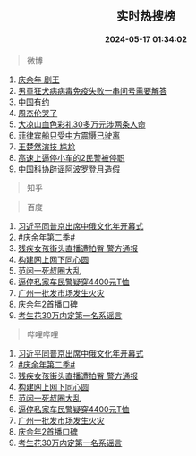 <div align="center"><h2>实时热搜榜</h2><h4>2024-05-17 01:34:02</h4></div>

> 微博  

1. [庆余年 剧王](https://s.weibo.com/weibo?q=%E5%BA%86%E4%BD%99%E5%B9%B4%20%E5%89%A7%E7%8E%8B&t=31&band_rank=1&Refer=top)<br />
2. [男童狂犬病病毒免疫失败一串问号需要解答](https://s.weibo.com/weibo?q=%23%E7%94%B7%E7%AB%A5%E7%8B%82%E7%8A%AC%E7%97%85%E7%97%85%E6%AF%92%E5%85%8D%E7%96%AB%E5%A4%B1%E8%B4%A5%E4%B8%80%E4%B8%B2%E9%97%AE%E5%8F%B7%E9%9C%80%E8%A6%81%E8%A7%A3%E7%AD%94%23&t=31&band_rank=2&Refer=top)<br />
3. [中国有约](https://s.weibo.com/weibo?q=%23%E4%B8%AD%E5%9B%BD%E6%9C%89%E7%BA%A6%23&t=31&band_rank=3&Refer=top)<br />
4. [周杰伦哭了](https://s.weibo.com/weibo?q=%E5%91%A8%E6%9D%B0%E4%BC%A6%E5%93%AD%E4%BA%86&t=31&band_rank=4&Refer=top)<br />
5. [大凉山血色彩礼30多万元涉两条人命](https://s.weibo.com/weibo?q=%23%E5%A4%A7%E5%87%89%E5%B1%B1%E8%A1%80%E8%89%B2%E5%BD%A9%E7%A4%BC30%E5%A4%9A%E4%B8%87%E5%85%83%E6%B6%89%E4%B8%A4%E6%9D%A1%E4%BA%BA%E5%91%BD%23&t=31&band_rank=5&Refer=top)<br />
6. [菲律宾船只受中方震慑已驶离](https://s.weibo.com/weibo?q=%23%E8%8F%B2%E5%BE%8B%E5%AE%BE%E8%88%B9%E5%8F%AA%E5%8F%97%E4%B8%AD%E6%96%B9%E9%9C%87%E6%85%91%E5%B7%B2%E9%A9%B6%E7%A6%BB%23&t=31&band_rank=6&Refer=top)<br />
7. [王楚然演技 尴尬](https://s.weibo.com/weibo?q=%E7%8E%8B%E6%A5%9A%E7%84%B6%E6%BC%94%E6%8A%80%20%E5%B0%B4%E5%B0%AC&t=31&band_rank=7&Refer=top)<br />
8. [高速上逼停小车的2民警被停职](https://s.weibo.com/weibo?q=%23%E9%AB%98%E9%80%9F%E4%B8%8A%E9%80%BC%E5%81%9C%E5%B0%8F%E8%BD%A6%E7%9A%842%E6%B0%91%E8%AD%A6%E8%A2%AB%E5%81%9C%E8%81%8C%23&t=31&band_rank=8&Refer=top)<br />
9. [中国科协辟谣阿波罗登月造假](https://s.weibo.com/weibo?q=%23%E4%B8%AD%E5%9B%BD%E7%A7%91%E5%8D%8F%E8%BE%9F%E8%B0%A3%E9%98%BF%E6%B3%A2%E7%BD%97%E7%99%BB%E6%9C%88%E9%80%A0%E5%81%87%23&t=31&band_rank=9&Refer=top)<br />

> 知乎  


> 百度  

1. [习近平同普京出席中俄文化年开幕式](https://www.baidu.com/s?wd=%E4%B9%A0%E8%BF%91%E5%B9%B3%E5%90%8C%E6%99%AE%E4%BA%AC%E5%87%BA%E5%B8%AD%E4%B8%AD%E4%BF%84%E6%96%87%E5%8C%96%E5%B9%B4%E5%BC%80%E5%B9%95%E5%BC%8F&sa=fyb_news&rsv_dl=fyb_news)<br />
2. [#庆余年第二季#](https://www.baidu.com/s?wd=%23%E5%BA%86%E4%BD%99%E5%B9%B4%E7%AC%AC%E4%BA%8C%E5%AD%A3%23&sa=fyb_news&rsv_dl=fyb_news)<br />
3. [残疾女孩街头直播遭拍臀 警方通报](https://www.baidu.com/s?wd=%E6%AE%8B%E7%96%BE%E5%A5%B3%E5%AD%A9%E8%A1%97%E5%A4%B4%E7%9B%B4%E6%92%AD%E9%81%AD%E6%8B%8D%E8%87%80+%E8%AD%A6%E6%96%B9%E9%80%9A%E6%8A%A5&sa=fyb_news&rsv_dl=fyb_news)<br />
4. [构建网上网下同心圆](https://www.baidu.com/s?wd=%E6%9E%84%E5%BB%BA%E7%BD%91%E4%B8%8A%E7%BD%91%E4%B8%8B%E5%90%8C%E5%BF%83%E5%9C%86&sa=fyb_news&rsv_dl=fyb_news)<br />
5. [范闲一死叔圈大乱](https://www.baidu.com/s?wd=%E8%8C%83%E9%97%B2%E4%B8%80%E6%AD%BB%E5%8F%94%E5%9C%88%E5%A4%A7%E4%B9%B1&sa=fyb_news&rsv_dl=fyb_news)<br />
6. [逼停私家车民警疑穿4400元T恤](https://www.baidu.com/s?wd=%E9%80%BC%E5%81%9C%E7%A7%81%E5%AE%B6%E8%BD%A6%E6%B0%91%E8%AD%A6%E7%96%91%E7%A9%BF4400%E5%85%83T%E6%81%A4&sa=fyb_news&rsv_dl=fyb_news)<br />
7. [广州一批发市场发生火灾](https://www.baidu.com/s?wd=%E5%B9%BF%E5%B7%9E%E4%B8%80%E6%89%B9%E5%8F%91%E5%B8%82%E5%9C%BA%E5%8F%91%E7%94%9F%E7%81%AB%E7%81%BE&sa=fyb_news&rsv_dl=fyb_news)<br />
8. [庆余年2首播口碑](https://www.baidu.com/s?wd=%E5%BA%86%E4%BD%99%E5%B9%B42%E9%A6%96%E6%92%AD%E5%8F%A3%E7%A2%91&sa=fyb_news&rsv_dl=fyb_news)<br />
9. [考生花30万内定第一名系谣言](https://www.baidu.com/s?wd=%E8%80%83%E7%94%9F%E8%8A%B130%E4%B8%87%E5%86%85%E5%AE%9A%E7%AC%AC%E4%B8%80%E5%90%8D%E7%B3%BB%E8%B0%A3%E8%A8%80&sa=fyb_news&rsv_dl=fyb_news)<br />

> 哔哩哔哩  

1. [习近平同普京出席中俄文化年开幕式](https://www.baidu.com/s?wd=%E4%B9%A0%E8%BF%91%E5%B9%B3%E5%90%8C%E6%99%AE%E4%BA%AC%E5%87%BA%E5%B8%AD%E4%B8%AD%E4%BF%84%E6%96%87%E5%8C%96%E5%B9%B4%E5%BC%80%E5%B9%95%E5%BC%8F&sa=fyb_news&rsv_dl=fyb_news)<br />
2. [#庆余年第二季#](https://www.baidu.com/s?wd=%23%E5%BA%86%E4%BD%99%E5%B9%B4%E7%AC%AC%E4%BA%8C%E5%AD%A3%23&sa=fyb_news&rsv_dl=fyb_news)<br />
3. [残疾女孩街头直播遭拍臀 警方通报](https://www.baidu.com/s?wd=%E6%AE%8B%E7%96%BE%E5%A5%B3%E5%AD%A9%E8%A1%97%E5%A4%B4%E7%9B%B4%E6%92%AD%E9%81%AD%E6%8B%8D%E8%87%80+%E8%AD%A6%E6%96%B9%E9%80%9A%E6%8A%A5&sa=fyb_news&rsv_dl=fyb_news)<br />
4. [构建网上网下同心圆](https://www.baidu.com/s?wd=%E6%9E%84%E5%BB%BA%E7%BD%91%E4%B8%8A%E7%BD%91%E4%B8%8B%E5%90%8C%E5%BF%83%E5%9C%86&sa=fyb_news&rsv_dl=fyb_news)<br />
5. [范闲一死叔圈大乱](https://www.baidu.com/s?wd=%E8%8C%83%E9%97%B2%E4%B8%80%E6%AD%BB%E5%8F%94%E5%9C%88%E5%A4%A7%E4%B9%B1&sa=fyb_news&rsv_dl=fyb_news)<br />
6. [逼停私家车民警疑穿4400元T恤](https://www.baidu.com/s?wd=%E9%80%BC%E5%81%9C%E7%A7%81%E5%AE%B6%E8%BD%A6%E6%B0%91%E8%AD%A6%E7%96%91%E7%A9%BF4400%E5%85%83T%E6%81%A4&sa=fyb_news&rsv_dl=fyb_news)<br />
7. [广州一批发市场发生火灾](https://www.baidu.com/s?wd=%E5%B9%BF%E5%B7%9E%E4%B8%80%E6%89%B9%E5%8F%91%E5%B8%82%E5%9C%BA%E5%8F%91%E7%94%9F%E7%81%AB%E7%81%BE&sa=fyb_news&rsv_dl=fyb_news)<br />
8. [庆余年2首播口碑](https://www.baidu.com/s?wd=%E5%BA%86%E4%BD%99%E5%B9%B42%E9%A6%96%E6%92%AD%E5%8F%A3%E7%A2%91&sa=fyb_news&rsv_dl=fyb_news)<br />
9. [考生花30万内定第一名系谣言](https://www.baidu.com/s?wd=%E8%80%83%E7%94%9F%E8%8A%B130%E4%B8%87%E5%86%85%E5%AE%9A%E7%AC%AC%E4%B8%80%E5%90%8D%E7%B3%BB%E8%B0%A3%E8%A8%80&sa=fyb_news&rsv_dl=fyb_news)<br />
